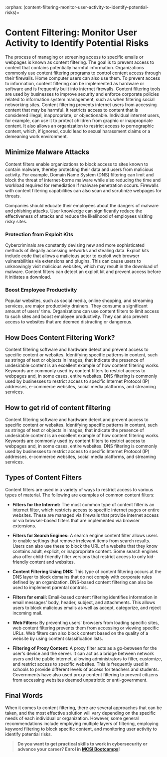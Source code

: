 :orphan:
(content-filtering-monitor-user-activity-to-identify-potential-risks)=
# Content Filtering: Monitor User Activity to Identify Potential Risks
 

The process of managing or screening access to specific emails or webpages is known as content filtering. The goal is to prevent access to content that contains potentially harmful information. Organizations commonly use content filtering programs to control content access through their firewalls. Home computer users can also use them. To prevent access to information, content filtering can be implemented as hardware or software and is frequently built into internet firewalls. Content filtering tools are used by businesses to improve security and enforce corporate policies related to information system management, such as when filtering social networking sites. Content filtering prevents internet users from accessing content that may be harmful. It restricts access to content that is considered illegal, inappropriate, or objectionable. Individual internet users, for example, can use it to protect children from graphic or inappropriate content. It also allows an organization to restrict access to pornographic content, which, if ignored, could lead to sexual harassment claims or a demeaning work environment.

## Minimize Malware Attacks

Content filters enable organizations to block access to sites known to contain malware, thereby protecting their data and users from malicious activity. For example, Domain Name System (DNS) filtering can limit and block the threat of internet-borne malware while also reducing the time and workload required for remediation if malware penetration occurs. Firewalls with content filtering capabilities can also scan and scrutinize webpages for threats.

Companies should educate their employees about the dangers of malware and phishing attacks. User knowledge can significantly reduce the effectiveness of attacks and reduce the likelihood of employees visiting risky sites.

### Protection from Exploit Kits

Cybercriminals are constantly devising new and more sophisticated methods of illegally accessing networks and stealing data. Exploit kits include code that allows a malicious actor to exploit web browser vulnerabilities via extensions and plugins. This can cause users to unknowingly visit malicious websites, which may result in the download of malware. Content filters can detect an exploit kit and prevent access before it initiates a download.

### Boost Employee Productivity

Popular websites, such as social media, online shopping, and streaming services, are major productivity drainers. They consume a significant amount of users' time. Organizations can use content filters to limit access to such sites and boost employee productivity. They can also prevent access to websites that are deemed distracting or dangerous.

## How Does Content Filtering Work?

Content filtering software and hardware detect and prevent access to specific content or websites. Identifying specific patterns in content, such as strings of text or objects in images, that indicate the presence of undesirable content is an excellent example of how content filtering works. Keywords are commonly used by content filters to restrict access to webpages and, in some cases, entire websites.
DNS filtering is commonly used by businesses to restrict access to specific Internet Protocol (IP) addresses, e-commerce websites, social media platforms, and streaming services.

## How to get rid of content filtering

Content filtering software and hardware detect and prevent access to specific content or websites. Identifying specific patterns in content, such as strings of text or objects in images, that indicate the presence of undesirable content is an excellent example of how content filtering works. Keywords are commonly used by content filters to restrict access to webpages and, in some cases, entire websites.
DNS filtering is commonly used by businesses to restrict access to specific Internet Protocol (IP) addresses, e-commerce websites, social media platforms, and streaming services.

## Types of Content Filters

Content filters are used in a variety of ways to restrict access to various types of material. The following are examples of common content filters:

- **Filters for the Internet:** The most common type of content filter is an internet filter, which restricts access to specific internet pages or entire websites. These are managed via firewalls that provide internet access or via browser-based filters that are implemented via browser extensions.

- **Filters for Search Engines:** A search engine content filter allows users to enable settings that remove irrelevant items from search results. Users can also use these to block the URL of a website that they know contains adult, explicit, or inappropriate content. Some search engines also offer child-friendly filter versions that restrict access to only kid-friendly content and websites.

- **Content Filtering Using DNS:** This type of content filtering occurs at the DNS layer to block domains that do not comply with corporate rules defined by an organization. DNS-based content filtering can also be used to implement parental controls.

- **Filters for email:** Email-based content filtering identifies information in email messages' body, header, subject, and attachments. This allows users to block malicious emails as well as accept, categorize, and reject incoming mail.

- **Web Filters:** By preventing users' browsers from loading specific sites, web content filtering prevents them from accessing or viewing specific URLs. Web filters can also block content based on the quality of a website by using content classification lists.

- **Filtering of Proxy Content:** A proxy filter acts as a go-between for the user's device and the server. It can act as a bridge between network users and the public internet, allowing administrators to filter, customize, and restrict access to specific websites. This is frequently used in schools to provide different levels of access for teachers and students. Governments have also used proxy content filtering to prevent citizens from accessing websites deemed unpatriotic or anti-government.

## Final Words

When it comes to content filtering, there are several approaches that can be taken, and the most effective solution will vary depending on the specific needs of each individual or organization. However, some general recommendations include employing multiple layers of filtering, employing keyword filtering to block specific content, and monitoring user activity to identify potential risks.

> **Do you want to get practical skills to work in cybersecurity or advance your career? Enrol in [MCSI Bootcamps](https://www.mosse-institute.com/bootcamps.html)!**
